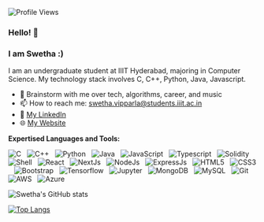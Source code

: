![Profile Views](https://komarev.com/ghpvc/?username=SwethaVipparla&color=ff69b4)

### Hello! 👋
### I am Swetha :)

I am an undergraduate student at IIIT Hyderabad, majoring in Computer Science. My technology stack involves C, C++, Python, Java, Javascript.

- 💬 Brainstorm with me over tech, algorithms, career, and music 
- 📫 How to reach me: swetha.vipparla@students.iiit.ac.in
- 📝 [My LinkedIn](https://www.linkedin.com/in/swethavipparla/)
- 🌐 [My Website](https://swethavipparla.github.io/)

**Expertised Languages and Tools:** 

![C](https://img.shields.io/badge/-C-black?logo=c&style=social)&nbsp;&nbsp;
![C++](https://img.shields.io/badge/-C%2B%2B-important?logo=c%2B%2B&style=social)&nbsp;&nbsp;
![Python](https://img.shields.io/badge/-Python-black?logo=Python&style=social)&nbsp;&nbsp;
![Java](https://img.shields.io/badge/-Java-black?logo=java&style=social)&nbsp;&nbsp;
![JavaScript](https://img.shields.io/badge/-JavaScript-black?logo=javascript&style=social)&nbsp;&nbsp;
![Typescript](https://img.shields.io/badge/-Typescript-important?logo=typescript&style=social)&nbsp;&nbsp;
![Solidity](https://img.shields.io/badge/-Solidity-important?logo=solidity&style=social)&nbsp;&nbsp;
![Shell](https://img.shields.io/badge/-Shell-important?logo=shellb&style=social)&nbsp;&nbsp;
![React](https://img.shields.io/badge/-React-important?logo=react&style=social)&nbsp;&nbsp;
![NextJs](https://img.shields.io/badge/-NextJs-important?logo=nextJs&style=social)&nbsp;&nbsp;
![NodeJs](https://img.shields.io/badge/-NodeJs-important?logo=node&style=social)&nbsp;&nbsp;
![ExpressJs](https://img.shields.io/badge/-ExpressJs-important?logo=express&style=social)&nbsp;&nbsp;
![HTML5](https://img.shields.io/badge/-HTML5-black?logo=html5&style=social)&nbsp;&nbsp;
![CSS3](https://img.shields.io/badge/-CSS3-black?logo=css3&style=social)&nbsp;&nbsp;
![Bootstrap](https://img.shields.io/badge/-Bootstrap-black?logo=bootstrap&style=social)&nbsp;&nbsp;
![Tensorflow](https://img.shields.io/badge/-TensorFlow-important?logo=tensorflow&style=social)&nbsp;&nbsp;
![Jupyter](https://img.shields.io/badge/-Jupyter-important?logo=jupyter&style=social)&nbsp;&nbsp;
![MongoDB](https://img.shields.io/badge/-MongoDB-important?logo=mongodb&style=social)&nbsp;&nbsp;
![MySQL](https://img.shields.io/badge/-MySQL-black?logo=mysql&style=social)&nbsp;&nbsp;
![Git](https://img.shields.io/badge/-Git-black?logo=git&style=social)&nbsp;&nbsp;
![AWS](https://img.shields.io/badge/-AWS-important?logo=aws&style=social)&nbsp;&nbsp;
![Azure](https://img.shields.io/badge/-Azure-important?logo=azure&style=social)&nbsp;&nbsp;

![Swetha's GitHub stats](https://github-readme-stats.vercel.app/api?username=swethavipparla&show_icons=true&theme=radical&include_all_commits=true)

[![Top Langs](https://github-readme-stats.vercel.app/api/top-langs/?username=swethavipparla&layout=compact&hide=jupyter%20notebook)](https://github.com/swethavipparla/github-readme-stats)


